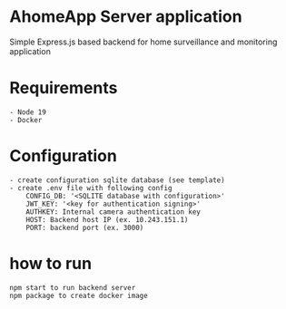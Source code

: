 # AhomeApp Server application
Simple Express.js based backend for  home surveillance and monitoring application

# Requirements
    - Node 19
    - Docker


# Configuration
    - create configuration sqlite database (see template)
    - create .env file with following config
        CONFIG_DB: '<SQLITE database with configuration>'
        JWT_KEY: '<key for authentication signing>'
        AUTHKEY: Internal camera authentication key
        HOST: Backend host IP (ex. 10.243.151.1)
        PORT: backend port (ex. 3000)


# how to run
    npm start to run backend server
    npm package to create docker image 
    